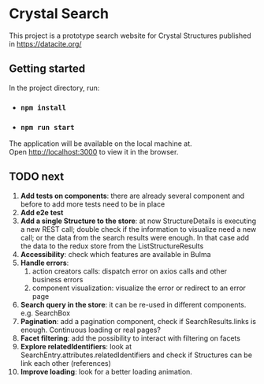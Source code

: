 # Crystal Search 

This project is a prototype search website for Crystal Structures published  in https://datacite.org/

## Getting started

In the project directory, run:

- ### `npm install`

- ### `npm run start`

The application will be available on the local machine at.\
Open [http://localhost:3000](http://localhost:3000) to view it in the browser.

## TODO next
1. **Add tests on components**: there are already several component and before to add more
tests need to be in place
1. **Add e2e test**
1. **Add a single Structure to the store**: at now StructureDetails is executing a new REST call;
double check if the information to visualize need a new call; or the data from the search results were enough.
In that case add the data to the redux store from the ListStructureResults
1. **Accessibility**: check which features are available in Bulma
1. **Handle errors**:
   1. action creators calls: dispatch error on axios calls and other business errors
   1. component visualization: visualize the error or redirect to an error page
1. **Search query in the store**: it can be re-used in different components. e.g. SearchBox
1. **Pagination**: add a pagination component, check if SearchResults.links is enough.
Continuous loading or real pages?
1. **Facet filtering**: add the possibility to interact with filtering on facets
1. **Explore relatedIdentifiers**: look at SearchEntry.attributes.relatedIdentifiers and check if
Structures can be link each other (references)
1. **Improve loading**: look for a better loading animation.